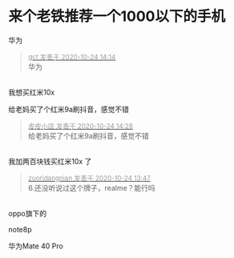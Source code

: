 # 来个老铁推荐一个1000以下的手机


华为

<div class="quote"><blockquote><font size="2"><a href="https://www.hostloc.com/forum.php?mod=redirect&amp;goto=findpost&amp;pid=9345761&amp;ptid=757948" target="_blank"><font color="#999999">gct 发表于 2020-10-24 14:14</font></a></font><br />
华为</blockquote></div><br />
我想买红米10x

给老妈买了个红米9a刷抖音，感觉不错<img id="aimg_e8oIL" onclick="zoom(this, this.src, 0, 0, 0)" class="zoom" src="https://cdn.jsdelivr.net/gh/hishis/forum-master/public/images/patch.gif" onmouseover="img_onmouseoverfunc(this)" onload="thumbImg(this)" border="0" alt="" />

<div class="quote"><blockquote><font size="2"><a href="https://www.hostloc.com/forum.php?mod=redirect&amp;goto=findpost&amp;pid=9345836&amp;ptid=757948" target="_blank"><font color="#999999">皮皮小店 发表于 2020-10-24 14:28</font></a></font><br />
给老妈买了个红米9a刷抖音，感觉不错</blockquote></div><br />
我加两百块钱买红米10x 了

<div class="quote"><blockquote><font size="2"><a href="https://www.hostloc.com/forum.php?mod=redirect&amp;goto=findpost&amp;pid=9345595&amp;ptid=757948" target="_blank"><font color="#999999">zuoridangnian 发表于 2020-10-24 13:47</font></a></font><br />
6.还没听说过这个牌子，realme？能行吗</blockquote></div><br />
oppo旗下的

note8p

华为Mate 40 Pro
